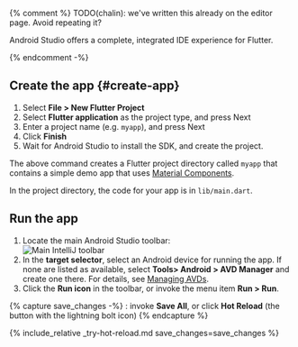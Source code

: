 <div class="tab-pane active" id="androidstudio" role="tabpanel" aria-labelledby="androidstudio-tab" markdown="1">

{% comment %}
TODO(chalin): we've written this already on the editor page. Avoid repeating it?

  Android Studio offers a complete, integrated IDE experience for Flutter.

{% endcomment -%}

## Create the app {#create-app}

 1. Select **File > New Flutter Project**
 1. Select **Flutter application** as the project type, and press Next
 1. Enter a project name (e.g. `myapp`), and press Next
 1. Click **Finish**
 1. Wait for Android Studio to install the SDK, and create the project.

The above command creates a Flutter project directory called `myapp`
that contains a simple demo
app that uses [Material Components](https://material.io/guidelines/).

In the project directory, the code for your app is in `lib/main.dart`.

## Run the app

 1. Locate the main Android Studio toolbar:<br>
    ![Main IntelliJ toolbar](/development/tools/images/main-toolbar.png)
 1. In the **target selector**, select an Android device for running the app.
    If none are listed as available, select **Tools> Android > AVD Manager** and
    create one there. For details, see [Managing
    AVDs](https://developer.android.com/studio/run/managing-avds.html).
 1. Click the **Run icon** in the toolbar, or invoke the menu item **Run >
    Run**.

{% capture save_changes -%}
  : invoke **Save All**, or click
    **Hot Reload** (the button with the lightning bolt icon)
{% endcapture %}

{% include_relative _try-hot-reload.md save_changes=save_changes %}

</div>
